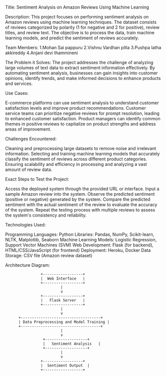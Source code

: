Title: Sentiment Analysis on Amazon Reviews Using Machine Learning

Description:
This project focuses on performing sentiment analysis on Amazon reviews using machine learning techniques. The dataset consists of reviews categorized by polarity (1 for negative and 2 for positive), review titles, and review text. The objective is to process the data, train machine learning models, and predict the sentiment of reviews accurately.

Team Members:
1.Mohan Sai pappuru
2.Vishnu Vardhan pitla
3.Pushpa latha akkireddy
4.Anjani devi thammineni

The Problem it Solves:
The project addresses the challenge of analyzing large volumes of text data to extract sentiment information effectively. By automating sentiment analysis, businesses can gain insights into customer opinions, identify trends, and make informed decisions to enhance products and services.

Use Cases:

E-commerce platforms can use sentiment analysis to understand customer satisfaction levels and improve product recommendations.
Customer service teams can prioritize negative reviews for prompt resolution, leading to enhanced customer satisfaction.
Product managers can identify common themes in positive reviews to capitalize on product strengths and address areas of improvement.


Challenges Encountered:

Cleaning and preprocessing large datasets to remove noise and irrelevant information.
Selecting and training machine learning models that accurately classify the sentiment of reviews across different product categories.
Ensuring scalability and efficiency in processing and analyzing a vast amount of review data.

Exact Steps to Test the Project:

Access the deployed system through the provided URL or interface.
Input a sample Amazon review into the system.
Observe the predicted sentiment (positive or negative) generated by the system.
Compare the predicted sentiment with the actual sentiment of the review to evaluate the accuracy of the system.
Repeat the testing process with multiple reviews to assess the system's consistency and reliability.

Technologies Used:

Programming Languages: Python
Libraries: Pandas, NumPy, Scikit-learn, NLTK, Matplotlib, Seaborn
Machine Learning Models: Logistic Regression, Support Vector Machines (SVM)
Web Development: Flask (for backend), HTML/CSS/JavaScript (for frontend)
Deployment: Heroku, Docker
Data Storage: CSV file (Amazon review dataset)


Architecture Diagram:


                    +------------------+
                    |  Web Interface   |
                    +------------------+
                             |
                             v
                    +------------------+
                    |   Flask Server   |
                    +------------------+
                             |
                             v
          +------------------------------------+
          | Data Preprocessing and Model Training |
          +------------------------------------+
                             |
                             v
                     +-------------------+
                     |   Sentiment Analysis   |
                     +-------------------+
                             |
                             v
                    +------------------+
                    |  Sentiment Output  |
                    +------------------+
